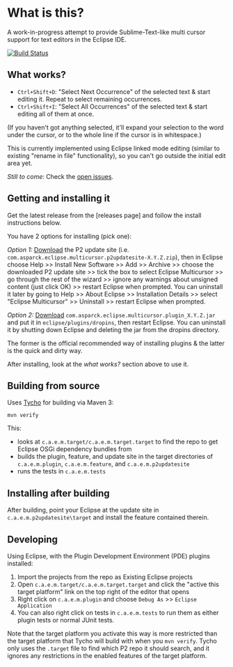 What is this?
=============

A work-in-progress attempt to provide Sublime-Text-like multi cursor support for text editors in the Eclipse IDE.

[![Build Status](https://travis-ci.org/caspark/eclipse-multicursor.svg?branch=master)](https://travis-ci.org/caspark/eclipse-multicursor)

What works?
-----------

* `Ctrl+Shift+D`: "Select Next Occurrence" of the selected text & start editing it. Repeat to select remaining occurrences.
* `Ctrl+Shift+I`: "Select All Occurrences" of the selected text & start editing all of them at once.

(If you haven't got anything selected, it'll expand your selection to the word under the cursor, or to the whole line if the cursor is in whitespace.)

This is currently implemented using Eclipse linked mode editing (similar to existing "rename in file" functionality), so you can't go outside the initial edit area yet.

*Still to come*: Check the [open issues](https://github.com/caspark/eclipse-multicursor/issues?state=open).

Getting and installing it
-------------------------

Get the latest release from the [releases page] and follow the install instructions below.

You have 2 options for installing (pick one):

*Option 1:* [Download](https://github.com/caspark/eclipse-multicursor/releases) the P2 update site (i.e. `com.asparck.eclipse.multicursor.p2updatesite-X.Y.Z.zip`), then in Eclipse choose Help >> Install New Software >> Add >> Archive >> choose the downloaded P2 update site >> tick the box to select Eclipse Multicursor >> go through the rest of the wizard >> ignore any warnings about unsigned content (just click OK) >> restart Eclipse when prompted. You can uninstall it later by going to Help >> About Eclipse >> Installation Details >> select "Eclipse Multicursor" >> Uninstall >> restart Eclipse when prompted.

*Option 2:* [Download](https://github.com/caspark/eclipse-multicursor/releases) `com.asparck.eclipse.multicursor.plugin_X.Y.Z.jar` and put it in `eclipse/plugins/dropins`, then restart Eclipse. You can uninstall it by shutting down Eclipse and deleting the jar from the dropins directory.

The former is the official recommended way of installing plugins & the latter is the quick and dirty way.

After installing, look at the *what works?* section above to use it.

Building from source
--------------------

Uses [Tycho](https://eclipse.org/tycho/) for building via Maven 3:

    mvn verify

This:

* looks at `c.a.e.m.target/c.a.e.m.target.target` to find the repo to get Eclipse OSGi dependency bundles from
* builds the plugin, feature, and update site in the target directories of `c.a.e.m.plugin`, `c.a.e.m.feature`, and `c.a.e.m.p2updatesite`
* runs the tests in `c.a.e.m.tests`

Installing after building
-------------------------

After building, point your Eclipse at the update site in `c.a.e.m.p2updatesite\target` and install the feature contained therein.

Developing
----------

Using Eclipse, with the Plugin Development Environment (PDE) plugins installed:

1. Import the projects from the repo as Existing Eclipse projects
2. Open `c.a.e.m.target/c.a.e.m.target.target` and click the "active this target platform" link on the top right of the editor that opens
3. Right click on `c.a.e.m.plugin` and choose `Debug As` >> `Eclipse Application`
4. You can also right click on tests in `c.a.e.m.tests` to run them as either plugin tests or normal JUnit tests.

Note that the target platform you activate this way is more restricted than the target platform that Tycho will build with when you `mvn verify`. Tycho only uses the `.target` file to find which P2 repo it should search, and it ignores any restrictions in the enabled features of the target platform.
